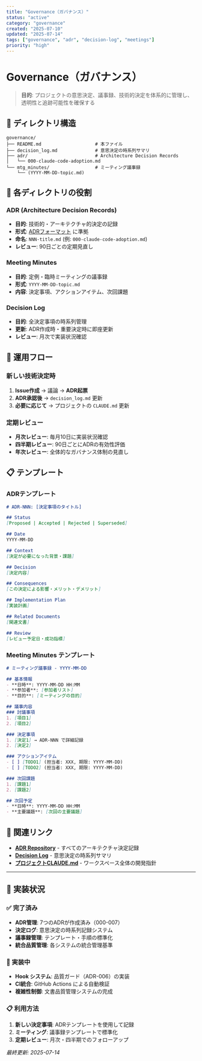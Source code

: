 ```yaml
---
title: "Governance（ガバナンス）"
status: "active"
category: "governance"
created: "2025-07-10"
updated: "2025-07-14"
tags: ["governance", "adr", "decision-log", "meetings"]
priority: "high"
---
```


# Governance（ガバナンス）

> **目的**: プロジェクトの意思決定、議事録、技術的決定を体系的に管理し、透明性と追跡可能性を確保する

## 📁 ディレクトリ構造

```
governance/
├── README.md                    # 本ファイル
├── decision_log.md              # 意思決定の時系列サマリ
├── adr/                         # Architecture Decision Records
│   └── 000-claude-code-adoption.md
└── mtg_minutes/                 # ミーティング議事録
    └── (YYYY-MM-DD-topic.md)
```

## 🎯 各ディレクトリの役割

### ADR (Architecture Decision Records)
- **目的**: 技術的・アーキテクチャ的決定の記録
- **形式**: [ADRフォーマット](https://adr.github.io/) に準拠
- **命名**: `NNN-title.md` (例: `000-claude-code-adoption.md`)
- **レビュー**: 90日ごとの定期見直し

### Meeting Minutes
- **目的**: 定例・臨時ミーティングの議事録
- **形式**: `YYYY-MM-DD-topic.md`
- **内容**: 決定事項、アクションアイテム、次回課題

### Decision Log
- **目的**: 全決定事項の時系列管理
- **更新**: ADR作成時・重要決定時に即座更新
- **レビュー**: 月次で実装状況確認

## 🔄 運用フロー

### 新しい技術決定時
1. **Issue作成** → 議論 → **ADR起票**
2. **ADR承認後** → `decision_log.md` 更新
3. **必要に応じて** → プロジェクトの `CLAUDE.md` 更新

### 定期レビュー
- **月次レビュー**: 毎月10日に実装状況確認
- **四半期レビュー**: 90日ごとにADRの有効性評価
- **年次レビュー**: 全体的なガバナンス体制の見直し

## 📋 テンプレート

### ADRテンプレート
```markdown
# ADR-NNN: [決定事項のタイトル]

## Status
[Proposed | Accepted | Rejected | Superseded]

## Date
YYYY-MM-DD

## Context
[決定が必要になった背景・課題]

## Decision
[決定内容]

## Consequences
[この決定による影響・メリット・デメリット]

## Implementation Plan
[実装計画]

## Related Documents
[関連文書]

## Review
[レビュー予定日・成功指標]
```

### Meeting Minutes テンプレート
```markdown
# ミーティング議事録 - YYYY-MM-DD

## 基本情報
- **日時**: YYYY-MM-DD HH:MM
- **参加者**: [参加者リスト]
- **目的**: [ミーティングの目的]

## 議事内容
### 討議事項
1. [項目1]
2. [項目2]

### 決定事項
1. [決定1] → ADR-NNN で詳細記録
2. [決定2]

### アクションアイテム
- [ ] [TODO1] (担当者: XXX, 期限: YYYY-MM-DD)
- [ ] [TODO2] (担当者: XXX, 期限: YYYY-MM-DD)

### 次回課題
1. [課題1]
2. [課題2]

## 次回予定
- **日時**: YYYY-MM-DD HH:MM
- **主要議題**: [次回の主要議題]
```

## 🔗 関連リンク

- **[ADR Repository](adr/)** - すべてのアーキテクチャ決定記録
- **[Decision Log](decision_log.md)** - 意思決定の時系列サマリ
- **[プロジェクトCLAUDE.md](../CLAUDE.md)** - ワークスペース全体の開発指針

---

## 🚀 実装状況

### ✅ 完了済み
- **ADR管理**: 7つのADRが作成済み（000-007）
- **決定ログ**: 意思決定の時系列記録システム
- **議事録管理**: テンプレート・手順の標準化
- **統合品質管理**: 各システムの統合管理基準

### 🔄 実装中
- **Hook システム**: 品質ガード（ADR-006）の実装
- **CI統合**: GitHub Actions による自動検証
- **複雑性制御**: 文書品質管理システムの完成

### 📋 利用方法
1. **新しい決定事項**: ADRテンプレートを使用して記録
2. **ミーティング**: 議事録テンプレートで標準化
3. **定期レビュー**: 月次・四半期でのフォローアップ

*最終更新: 2025-07-14*